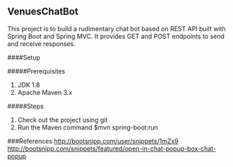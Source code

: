 ## VenuesChatBot
This project is to build a rudimentary chat bot based on REST API built with Spring Boot and Spring MVC. It provides GET and POST endpoints to send and receive responses. 

####Setup

#####Prerequisites

1. JDK 1.8
2. Apache Maven 3.x

#####Steps

1. Check out the project using git
2. Run the Maven command 
   $mvn spring-boot:run

###References
http://bootsnipp.com/user/snippets/1mZx9
http://bootsnipp.com/snippets/featured/open-in-chat-popup-box-chat-popup